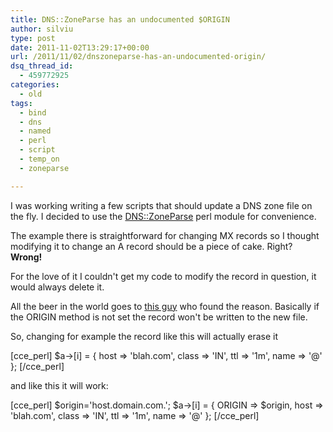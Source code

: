```yaml
---
title: DNS::ZoneParse has an undocumented $ORIGIN
author: silviu
type: post
date: 2011-11-02T13:29:17+00:00
url: /2011/11/02/dnszoneparse-has-an-undocumented-origin/
dsq_thread_id:
  - 459772925
categories:
  - old
tags:
  - bind
  - dns
  - named
  - perl
  - script
  - temp_on
  - zoneparse

---
```

I was working writing a few scripts that should update a DNS zone file on the fly. I decided to use the <a href="http://search.cpan.org/~mschilli/DNS-ZoneParse-0.99/lib/DNS/ZoneParse.pm" target="_blank" rel="noopener">DNS::ZoneParse</a> perl module for convenience.

The example there is straightforward for changing MX records so I thought modifying it to change an A record should be a piece of cake. Right? **Wrong!**

For the love of it I couldn't get my code to modify the record in question, it would always delete it.

All the beer in the world goes to <a href="https://rt.cpan.org/Public/Bug/Display.html?id=66609" target="_blank" rel="noopener">this guy</a> who found the reason. Basically if the ORIGIN method is not set the record won't be written to the new file.

So, changing for example the record like this will actually erase it

[cce_perl]
$a->[i] = { host => 'blah.com',
class => 'IN',
ttl => '1m',
name => '@' };
[/cce_perl]

and like this it will work:

[cce_perl]
$origin='host.domain.com.';
$a->[i] = { ORIGIN => $origin,
host => 'blah.com',
class => 'IN',
ttl => '1m',
name => '@' };
[/cce_perl]